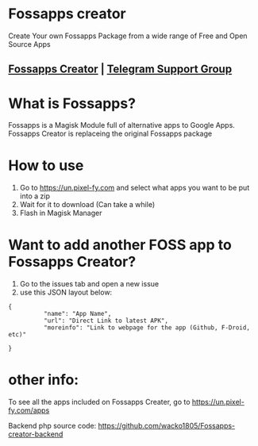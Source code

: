 # Fossapps creator 
 Create Your own Fossapps Package from a wide range of Free and Open Source Apps

## [Fossapps Creator](https://un.pixel-fy.com) | [Telegram Support Group](https://t.me/+qCEYwqMi0R9iNDc1)

# What is Fossapps?
 Fossapps is a Magisk Module full of alternative apps to Google Apps. Fossapps Creator is replaceing the original Fossapps package

# How to use
1. Go to https://un.pixel-fy.com and select what apps you want to be put into a zip
2. Wait for it to download (Can take a while)
3. Flash in Magisk Manager

# Want to add another FOSS app to Fossapps Creator?
1. Go to the issues tab and open a new issue
2. use this JSON layout below:

```
{   
          "name": "App Name",
          "url": "Direct Link to latest APK",
          "moreinfo": "Link to webpage for the app (Github, F-Droid, etc)"

} 
```

# other info:
To see all the apps included on Fossapps Creater, go to https://un.pixel-fy.com/apps

Backend php source code: https://github.com/wacko1805/Fossapps-creator-backend
